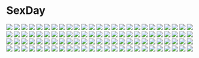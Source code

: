 # SexDay
![](https://konachan.com/image/ab2902be41786dacbe097ece5b908590/Konachan.com%20-%20169000%20paprika.jpg)
![](https://konachan.com/jpeg/6dbc42fc30333b1d139a546411f2dbf8/Konachan.com%20-%20257659%20amane_yuki%20black_hair%20brown_hair%20building%20city%20food%20fruit%20game_cg%20group%20hat%20huke%20male%20short_hair%20staris%20steins%3Bgate%20strawberry%20tears%20tree.jpg)
![](https://konachan.com/jpeg/c6a8f6b460cf88b5457125e8670a17b2/Konachan.com%20-%2077427%20blue_eyes%20erito59%20fujimaki%20glasses%20guitar%20gun%20hat%20hisako%20long_hair%20noda%20ooyama%20ribbons%20shiina%20skirt%20takamatsu%20takeyama%20tie%20tk%20twintails%20weapon%20yusa.jpg)
![](https://konachan.com/image/74718cbd98ce789fbd4f417871aab386/Konachan.com%20-%20179839%202girls%20blood%20chain%20dress%20flowers%20gloves%20hat%20long_hair%20petals%20pink_hair%20pupil_g%20red_eyes%20rose%20short_hair%20skull%20sleeping%20touhou%20vampire%20wings.jpg)
![](https://konachan.com/image/8f7430f8ecf3a1f079d882573b9d2917/Konachan.com%20-%20291423%20animal_ears%20blonde_hair%20breasts%20cleavage%20foxgirl%20long_hair%20original%20red_eyes%20sanbasou%20signed%20tail%20thighhighs.jpg)
![](https://konachan.com/image/74c2cc13b318eee1e1d9f59f6a727350/Konachan.com%20-%20291361%202girls%20azur_lane%20bikini%20blonde_hair%20blue_eyes%20breasts%20cleavage%20clouds%20drink%20long_hair%20pnatsu%20short_hair%20sky%20sunglasses%20swimsuit%20white_hair%20wristwear.jpg)
![](https://konachan.com/image/d109872c1e9a0a1d7df456ff923d2828/Konachan.com%20-%20294596%20bra%20long_hair%20original%20rolua%20see_through%20umbrella%20underwear.jpg)
![](https://konachan.com/jpeg/6bce907b77407f620bd96ba0eeda522f/Konachan.com%20-%20261001%20aqua_eyes%20bikini%20fate_%28series%29%20food%20frankenstein%20fruit%20gomashi_%28goma%29%20gradient%20horns%20navel%20open_shirt%20pink_hair%20short_hair%20swimsuit%20watermelon%20white.jpg)
![](https://konachan.com/jpeg/ef233d9962f8f8b43ef372dee0bec0f5/Konachan.com%20-%20132137%20game_cg%20giga%20hotchkiss%20marui%20sumiyoshi_nana.jpg)
![](https://konachan.com/image/66a13f1bc781d1c7315b91a0898a2b9c/Konachan.com%20-%20299879%20akasaka_aka%20anthropomorphism%20ash_arms%20blush%20combat_vehicle%20drink%20gloves%20gray_hair%20hat%20kv-1_%28ash_arms%29%20long_hair%20military%20red_eyes%20snow%20uniform.jpg)
![](https://konachan.com/jpeg/2201ad3fedb347d152ac74d3eda51cc0/Konachan.com%20-%2059411%20japanese_clothes%20poco.jpg)
![](https://konachan.com/image/c2dafa97cce583ccabf2322b2a6595f1/Konachan.com%20-%20125644%202girls%20banpai_akira%20bow%20fujiwara_no_mokou%20horns%20kamishirasawa_keine%20long_hair%20red_eyes%20tail%20touhou%20white_hair.jpg)
![](https://konachan.com/image/b5eb800987c391da49a84563babfdd74/Konachan.com%20-%20245902%20aqua_eyes%20arms_%28game%29%20ass%20breasts%20dark_skin%20drink%20gray_hair%20jpeg_artifacts%20long_hair%20mask%20skintight%20tagme_%28artist%29%20twintails%20wristwear.jpg)
![](https://konachan.com/image/3db54301e346ef5054b4d49b3a3e7093/Konachan.com%20-%2084670%202girls%20hakurei_reimu%20japanese_clothes%20kirisame_marisa%20kitsune_%28scaz%29%20miko%20ofuda%20sarashi%20touhou%20underwear%20witch.jpg)
![](https://konachan.com/jpeg/c36f07e3ca98e9ee793cfa8dde6bf21e/Konachan.com%20-%20252538%20arifureta_shokugyou_de_sekai_saikyou%20barefoot%20bed%20blonde_hair%20blush%20breasts%20long_hair%20male%20nude%20scar%20sleeping%20takayaki%20yue_%28arifureta%29.jpg)
![](https://konachan.com/jpeg/6b48de5a6282a116e0d77a33c5b28404/Konachan.com%20-%20241528%20aqua_eyes%20bow_%28weapon%29%20breasts%20bubbles%20diana_%28sid_story%29%20dress%20grass%20long_hair%20rain%20sid_story%20sliverbin%20water%20weapon%20wet%20white_hair.jpg)
![](https://konachan.com/image/72783703df531e268a7f0378bcea83fb/Konachan.com%20-%20217747%20clouds%20grass%20landscape%20orange%20scan%20scenic%20signed%20silhouette%20sky%20sunset%20tree%20water.jpg)
![](https://konachan.com/image/78c3a575628eb90faed7f7c9bd368e8e/Konachan.com%20-%2023979%20bow%20brown_hair%20clouds%20fire%20loli%20long_hair%20necklace%20red_eyes%20red_hair%20sakai_yuuji%20shana%20short_hair%20sky%20sunset%20sword%20thighhighs%20watermark%20weapon.jpg)
![](https://konachan.com/jpeg/7824cfd2e27e0fb233eea2c1860ce9d5/Konachan.com%20-%20297802%20animal_ears%20bandaid%20bikini_top%20collar%20flat_chest%20headphones%20loli%20long_hair%20original%20ponytail%20red_eyes%20red_hair%20tail%20utm%20waifu2x%20watermark%20wristwear.jpg)
![](https://konachan.com/image/4e9b58a66be35b2d75edb8f70a8af8ba/Konachan.com%20-%20143001%20breasts%20cleavage%20garter_belt%20horns%20kuromayu%20long_hair%20megurine_luka%20pink_hair%20pointed_ears%20tail%20thighhighs%20vocaloid.jpg)
![](https://konachan.com/jpeg/a2e283121c4077f273a39ffdbe0e879c/Konachan.com%20-%20226478%20aqua_eyes%20dmyo%20food%20hatsune_miku%20ice_cream%20long_hair%20red_hair%20sakura_miku%20scan%20skirt%20thighhighs%20tie%20twintails%20vocaloid%20white%20zettai_ryouiki.jpg)
![](https://konachan.com/jpeg/c7ef2bdc69596e9e62ded03680078faf/Konachan.com%20-%20300791%20blood%20brown_hair%20gloves%20gun%20junpaku_karen%20long_hair%20original%20red_eyes%20skirt%20tie%20twintails%20weapon.jpg)
![](https://konachan.com/jpeg/c474ff0f9cc8212536d988f917f5ed51/Konachan.com%20-%20279044%20candy%20chocolate%20green_eyes%20green_hair%20komoda%20long_hair%20morinaka_kazaki%20necklace%20nijisanji%20school_uniform%20socks.jpg)
![](https://konachan.com/jpeg/0e2e5c69c83c5ddcb87a38f40df40b99/Konachan.com%20-%20179235%20ass%20blue_eyes%20censored%20cygnus%20emilia_purifu_takamine%20game_cg%20long_hair%20magicalic_sky_high%20ponytail%20pussy%20pussy_juice%20red_hair%20thighhighs%20whirlpool.jpg)
![](https://konachan.com/image/e7ba19586924a1852dcd7917ff51ea27/Konachan.com%20-%20164027%20ai_%28pokemon%29%20bikini%20buizel%20kyogre%20latios%20manaphy%20mii_snowdon%20miku_%28pokemon%29%20mint_%28pokemon%29%20pikachu%20pokemoa%20pokemon%20swimsuit%20tagme%20wingull.jpg)
![](https://konachan.com/image/74f8c56d9c88bbb735fb1c94a361689c/Konachan.com%20-%20112020%20alucard%20blazblue%20capcom%20ciel%20d%20dracula%20glasses%20group%20hat%20hellsing%20knife%20maid%20red_eyes%20scar%20shanoa%20slayer%20touhou%20tourette%20vamp%20warcueid%20weapon%20wink.jpg)
![](https://konachan.com/image/3fffc560e1febfe54b12e6cf41ef3437/Konachan.com%20-%20267022%20black_hair%20bow%20headphones%20long_hair%20maeda_mic%20male%20original%20school_uniform%20train%20watermark.jpg)
![](https://konachan.com/image/904253c65480157b515e25098a9893fc/Konachan.com%20-%20167236%20apple%20barefoot%20breasts%20food%20fruit%20long_hair%20nipples%20nude%20panties%20popsicle%20pussy%20red_hair%20to_heart%20to_heart_2%20uncensored%20underwear%20yellow_eyes.jpg)
![](https://konachan.com/image/37414d1a7949bbba12551e99a073b795/Konachan.com%20-%20185905%20crossover%20gloves%20gun%20kaname_madoka%20long_hair%20mechagirl%20mobile_suit_gundam%20pink_hair%20raptor7%20thighhighs%20ultimate_madoka%20weapon%20wings%20yellow_eyes.jpg)
![](https://konachan.com/jpeg/d9ab2c7f98916ba297434a67bb0c5e78/Konachan.com%20-%20276090%20animal_ears%20azur_lane%20breasts%20cleavage%20foxgirl%20long_hair%20ponytail%20red_hair%20see_through%20skirt%20tagme_%28artist%29%20thighhighs%20transparent%20weapon%20yellow_eyes.jpg)
![](https://konachan.com/jpeg/2f5466b01d6aa25b6ee4f27d6fa2c936/Konachan.com%20-%20283862%20blue_eyes%20bow%20brown_hair%20elbow_gloves%20flowers%20garter%20gloves%20ichinose_shiki%20idolmaster%20lolita_fashion%20long_hair%20ozzingo%20rose%20twintails.jpg)
![](https://konachan.com/image/d7efc391d8ad61231347d12145febbbb/Konachan.com%20-%20190515%20ayase_eri%20beach%20bikini%20blue_eyes%20bow%20breasts%20cleavage%20clouds%20navel%20necklace%20ponytail%20red_eyes%20red_hair%20ribbons%20skirt%20swimsuit%20twintails%20umbrella.jpg)
![](https://konachan.com/image/09217b2d75501034024f8dbc94d136e3/Konachan.com%20-%2020795%20edward_elric%20fullmetal_alchemist%20van_hohenheim.jpg)
![](https://konachan.com/image/56e039461074a6f797480bfd324424d5/Konachan.com%20-%20111514%20azmodan%20bow%20chain%20food%20long_hair%20mahou_shoujo_madoka_magica%20pocky%20red_eyes%20red_hair%20sakura_kyouko.jpg)
![](https://konachan.com/image/bb3962d3b46c630bd99139d93b559dd8/Konachan.com%20-%20186818%20anus%20ass%20blue_eyes%20blue_hair%20breasts%20geworin%20gloves%20kuroi_mato%20long_hair%20nipples%20nude%20penis%20pussy_juice%20scar%20sex%20twintails%20uncensored.jpg)
![](https://konachan.com/jpeg/0fe8b74e9be9b59a0e380266dea83be2/Konachan.com%20-%2088461%20green_eyes%20izuna_legend_of_the_unemployed_ninja%20katana%20pink_hair%20sword%20weapon.jpg)
![](https://konachan.com/image/8e37efa8dcd72bee5be9a14b2c52716d/Konachan.com%20-%20156348%20amamine%20blonde_hair%20blue_eyes%20blush%20elbow_gloves%20flowers%20gloves%20ia%20long_hair%20petals%20vocaloid%20wedding_attire.jpg)
![](https://konachan.com/jpeg/eb29742816de7ecf989c2a71144868b6/Konachan.com%20-%205964%20animal%20cat%20close%20rozen_maiden%20tagme_%28character%29.jpg)
![](https://konachan.com/image/9d7b72c838f19d4ee57020711f4c01d6/Konachan.com%20-%20141932%20animal_ears%20blue_eyes%20blue_hair%20cosmic_break%20fang%20illumis_%28cosmic_break%29%20long_hair%20mechagirl%20morizo_cs%20weapon.jpg)
![](https://konachan.com/image/cdafe7d045d64cf9ba135b819f59f57b/Konachan.com%20-%20183354%20steel_chronicle%20tagme.jpg)
![](https://konachan.com/image/1c32e09f95ca4d0d9146c62343f4fcf8/Konachan.com%20-%2068980%20animal%20breasts%20cleavage%20dog%20lupin_iii%20nakaba_reimei%20ninja%20thighhighs%20weapon.jpg)
![](https://konachan.com/image/97253ec5e3a2950ab7f11aac9711d94f/Konachan.com%20-%2084339%20armor%20boots%20brown_hair%20red_eyes%20tagme%20thighhighs%20weapon.jpg)
![](https://konachan.com/image/e2552fa005ee33c35d28b8d59d58f3f3/Konachan.com%20-%20221998%20akemi_homura%20akuma_homura%20black_hair%20breasts%20cleavage%20kaname_madoka%20necklace%20panties%20pink_hair%20purple_eyes%20swd3e2%20thighhighs%20ultimate_madoka%20underwear.jpg)
![](https://konachan.com/jpeg/a29588689688c7cd7e47c7bd43ee1d95/Konachan.com%20-%20221986%20amazuyu_tatsuki%20game_cg%20kamyu%20tagme%20utawarerumono%20utawarerumono_itsuwari_no_kamen.jpg)
![](https://konachan.com/jpeg/18f4d4889e3dd5ae6f35387c5218def7/Konachan.com%20-%20239743%20ass%20original%20panties%20pantyhose%20underwear%20yomu_%28sgt_epper%29.jpg)
![](https://konachan.com/image/4f442afcfa849c052f390e78a0b777e1/Konachan.com%20-%20224059%20bikini_top%20blush%20breasts%20erotibot%20fellatio%20gloves%20group%20handjob%20long_hair%20nipples%20nopan%20penis%20ponytail%20pussy%20red_hair%20scarf%20sex%20shorts%20tears%20watermark.jpg)
![](https://konachan.com/jpeg/ab0c76f2338917af2f6089b5cfcfc183/Konachan.com%20-%20135671%20alictia_bright%20blonde_hair%20blue_eyes%20breasts%20game_cg%20hyouka_no_mau_sora_ni%20japanese_clothes%20miko%20nipples%20rosebleu%20tagme_%28artist%29.jpg)
![](https://konachan.com/jpeg/056814b0133b6e8b0d17ae3997dd971c/Konachan.com%20-%20101401%20aqua_hair%20dress%20hatsune_miku%20long_hair%20space%20twintails%20vocaloid%20yuuki_kira.jpg)
![](https://konachan.com/image/ef69e15169b37f697f695b14891c74f8/Konachan.com%20-%20218208%20btraphen%20hatsune_miku%20long_hair%20twintails%20vocaloid.jpg)
![](https://konachan.com/image/f52851d0acd6cbae7b6a02a81e548748/Konachan.com%20-%20279139%20animal%20blue_hair%20clouds%20feathers%20green_eyes%20green_hair%20hat%20logo%20long_hair%20miko%20red_eyes%20short_hair%20sky%20snake%20sunset%20thighhighs%20touhou%20water.jpg)
![](https://konachan.com/image/89cb7d3e01c7efc4211c2bbd4c17a53c/Konachan.com%20-%20233936%20ass%20black_hair%20blush%20breasts%20bunny_ears%20cum%20inaba_tewi%20kimono%20necklace%20nipples%20pussy%20red_eyes%20short_hair%20socks%20sugiyuu%20touhou%20uncensored%20wet.jpg)
![](https://konachan.com/image/93de9d258794e38702d79c22d94faccf/Konachan.com%20-%2093613%20flowers%20green_eyes%20minamura_halki%20mizuhashi_parsee%20pointed_ears%20touhou%20water%20wet.jpg)
![](https://konachan.com/image/7d52c8bbf47a47656e258229780bba23/Konachan.com%20-%2034576%20brown_eyes%20glasses%20green_hair%20long_hair%20mahou_sensei_negima%20pink%20saotome_haruna%20swimsuit%20undressing.jpg)
![](https://konachan.com/image/a273e535248acf51cd52fe0407a6a333/Konachan.com%20-%2038684%20amaduyu_tatsuki%20breasts%20cleavage%20tagme%20witch.jpg)
![](https://konachan.com/jpeg/d8a2a3901eee570459cf180ceb4be577/Konachan.com%20-%20177333%20breasts%20dandelion%20game_cg%20iwakura_kanata%20matsuno_canel%20navel%20nipples%20nopan%20pussy%20spread_pussy%20uncensored.jpg)
![](https://konachan.com/image/fcc17e697d0248ff9e3b5293c1dac2d8/Konachan.com%20-%20120527%20gia%20gun%20mecha%20original%20tail%20weapon%20white.jpg)
![](https://konachan.com/image/803208ca48f9dc6b6c690ee5ee2d1046/Konachan.com%20-%20204657%20aliasing%20blonde_hair%20blue_eyes%20clouds%20dress%20flowers%20long_hair%20original%20ponytail%20scenic%20sky%20summer%20summer_dress%20teichi%20water.jpg)
![](https://konachan.com/image/b616427b5f6d54549b4f3a6fab96443b/Konachan.com%20-%20144640%202girls%20angel_beats%21%20animal%20aqua_hair%20bird%20clouds%20feng_ze%20gun%20knife%20long_hair%20nakamura_yuri%20purple_hair%20ribbons%20skirt%20sky%20tree%20weapon%20yellow_eyes.jpg)
![](https://konachan.com/jpeg/b9937271d43301311da8cb1adaa90b28/Konachan.com%20-%2042593%20hiiragi_kagami%20lucky_star%20school_uniform.jpg)
![](https://konachan.com/jpeg/f648f5043b77ea352dcb5bd68509eb24/Konachan.com%20-%20183286%20aqua_eyes%20aqua_hair%20ass%20bow%20cameltoe%20eushully%20game_cg%20ikusa_megami%20panties%20saria%20striped_panties%20tagme%20tagme_%28artist%29%20underwear.jpg)
![](https://konachan.com/jpeg/8a43d487c18b50fd646a149ccc4f80ff/Konachan.com%20-%20122846%20akizuki_tsukasa%20aqua%20game_cg%20night%20nonomiya_chisa%20sorahane.jpg)
![](https://konachan.com/image/575f24391f965fddd8653f6608ba9fab/Konachan.com%20-%2016173%20animal%20aruruw%20blue_eyes%20blue_hair%20blush%20bunny%20dii%20gloves%20group%20hakuoro%20kamyu%20mask%20mutsumi%20panties%20scarf%20sleeping%20underwear%20urutori%20wings%20yuzuha.jpg)
![](https://konachan.com/jpeg/ddada2a361dfa078d6d275be89a8d519/Konachan.com%20-%20283448%20animal_ears%20anthropomorphism%20ass%20atago_%28azur_lane%29%20azur_lane%20breasts%20damao_yu%20foxgirl%20long_hair%20nipples%20nude%20third-party_edit%20white%20yellow_eyes.jpg)
![](https://konachan.com/image/21642c8f1e93d8f79a847be397b689c9/Konachan.com%20-%20209772%20armor%20arnice_%28yoru_no_nai_kuni%29%20bicolored_eyes%20breasts%20cleavage%20long_hair%20swd3e2%20twintails%20watermark%20weapon%20white_hair%20yoru_no_nai_kuni.jpg)
![](https://konachan.com/jpeg/76e52ba9c1dca144ccf13a14e93bdd12/Konachan.com%20-%2088237%20long_hair%20original%20purple_eyes%20school_uniform%20white.jpg)
![](https://konachan.com/image/00a1a217e81cd9a508d2129ba5a06f30/Konachan.com%20-%2023728%20cierra%20halloween%20riviera%20witch.jpg)
![](https://konachan.com/image/54e03c9b3e79b634251b14af6a5275e0/Konachan.com%20-%2068906%20hatsune_miku%20twintails%20vocaloid.jpg)
![](https://konachan.com/image/47e7f2e9e1b5507c4e7b0f105588eb73/Konachan.com%20-%2038121%20alicia_infans%20magus_tale%20scan%20seera_finis_victoria%20tenmaso%20whirlpool.jpg)
![](https://konachan.com/image/c4bebd7936cad11714b79f921925e1c2/Konachan.com%20-%20226408%20emilia_%28re%3Azero%29%20purple_eyes%20raijuu_%28bakanara%29%20re%3Azero_kara_hajimeru_isekai_seikatsu.jpg)
![](https://konachan.com/jpeg/4ef4c42ca1aaa3d81a3c46be86c186b0/Konachan.com%20-%20277628%20breast_hold%20breasts%20brown_hair%20calendar%20glasses%20gloves%20kozue_akari%20long_hair%20nipples%20nude%20orange_eyes%20original%20scarf%20snow%20waifu2x%20winter.jpg)
![](https://konachan.com/jpeg/2851481791d866c1cb5317eff842202b/Konachan.com%20-%20258991%20bodysuit%20breasts%20elbow_gloves%20fate_grand_order%20fate_%28series%29%20gloves%20long_hair%20nidy-2d-%20purple_eyes%20purple_hair%20skintight%20sword%20third-party_edit%20weapon.jpg)
![](https://konachan.com/image/3df2d0ce0398c870eb9348f6bc3a0959/Konachan.com%20-%20218133%20aliasing%20megurine_luka%20soroa%20vocaloid.jpg)
![](https://konachan.com/jpeg/67a981c25d2b41df0109f032794046c3/Konachan.com%20-%20278467%206u_%28eternal_land%29%20anthropomorphism%20azur_lane%20blush%20breasts%20long_hair%20navel%20nipples%20see_through%20takao_%28azur_lane%29%20third-party_edit%20white%20yellow_eyes.jpg)
![](https://konachan.com/jpeg/21b8199f494c3117d3fdc991c48b5d70/Konachan.com%20-%20253848%20anthropomorphism%20aqua_eyes%20ball%20barefoot%20bikini%20blush%20chiyingzai%20green_hair%20kantai_collection%20long_hair%20ponytail%20scan%20swimsuit%20yamakaze_%28kancolle%29.jpg)
![](https://konachan.com/image/1e2b2a0cb56078c7356eab1f4446c3cd/Konachan.com%20-%2018342%20himura_kenshin%20japanese_clothes%20male%20rurouni_kenshin%20scar%20yukishiro_tomoe.jpg)
![](https://konachan.com/jpeg/acc8e50740aed143a2b4157374b0d9d6/Konachan.com%20-%2018496%20food%20hibiki_ryouga%20kazami_mizuho%20onegai_teacher%20pocky%20ranma%C2%BD.jpg)
![](https://konachan.com/image/9853f465a558f6ba3492c3fed9622c9c/Konachan.com%20-%2041671%20glasses%20narukami_yuu%20persona%20persona_4%20seta_souji%20watermark%20yellow.jpg)
![](https://konachan.com/image/39ecde1334aa67da1f2dd1295889bb64/Konachan.com%20-%209026%20aoi_umi_no_tristia.jpg)
![](https://konachan.com/jpeg/5dc86f465ac9c06ec6f436de21107141/Konachan.com%20-%2048056%20animal_ears%20bekkankou%20fortune_arterial%20kuze_kiriha%20pantyhose%20purple_eyes%20school_uniform.jpg)
![](https://konachan.com/image/b3526e2fa60b4e8b70130714e115bf1f/Konachan.com%20-%20276268%20cherry_blossoms%20flowers%20hanasei%20male%20original.jpg)
![](https://konachan.com/jpeg/a48df9577a573e4fcd0bcc1a3c5e60ab/Konachan.com%20-%20219300%202girls%20autumn%20blush%20book%20bow%20brown_eyes%20brown_hair%20leaves%20loli%20long_hair%20original%20pantyhose%20paper%20ribbons%20scarf%20school_uniform%20short_hair.jpg)
![](https://konachan.com/jpeg/a75c97d63184491472cda55b8d35f587/Konachan.com%20-%20267819%201055%20hatsune_miku%20vocaloid.jpg)
![](https://konachan.com/image/e309677e86e82a19d5ba99595a1a66b0/Konachan.com%20-%20187508%20all_male%20black_hair%20glasses%20male%20original%20rain%20scenic%20short_hair%20stars%20water%20watermark%20wenqing_yan_%28yuumei_art%29.jpg)
![](https://konachan.com/jpeg/080cd2f93fc0965312fba03c15b79075/Konachan.com%20-%20250564%20ball%20bikini%20black_hair%20blush%20breasts%20brown_eyes%20brown_hair%20cropped%20original%20pool%20scan%20short_hair%20suimya%20swimsuit%20tears%20water.jpg)
![](https://konachan.com/image/bcea43b0b242312f62592ae34057eeb5/Konachan.com%20-%20146201%20ass%20breasts%20cleavage%20nopan%20pussy%20rokujiru%20tagme%20uncensored.jpg)
![](https://konachan.com/jpeg/a795b83b4c211a535acbbb39362f8c30/Konachan.com%20-%20294705%20blush%20bow%20breasts%20choker%20cleavage%20dress%20gloves%20hat%20long_hair%20pekopokox%20purple_hair%20red_eyes%20ribbons%20skirt_lift%20thighhighs%20touhou%20waifu2x%20watermark.jpg)
![](https://konachan.com/image/97c9a15e40da962075475732ca703260/Konachan.com%20-%20164868%20barefoot%20beach%20bikini%20blush%20breasts%20brown_hair%20cleavage%20long_hair%20migumigu%20navel%20original%20purple_eyes%20swimsuit%20wink.jpg)
![](https://konachan.com/image/4647383c744e125c752415d425b2a308/Konachan.com%20-%20130515%20ass%20blush%20breasts%20brown_hair%20bunny_ears%20bunnygirl%20cleavage%20collar%20food%20fruit%20long_hair%20original%20purple_eyes%20strawberry%20syroh%20tail%20thighhighs%20twintails.jpg)
![](https://konachan.com/image/e7f4ecc3992e2e4c69b0a64f40b6522d/Konachan.com%20-%2069342%20black_hair%20brown_eyes%20brown_hair%20haruue_eri%20headdress%20kiyama_harumi%20long_hair%20necklace%20pink_eyes%20scan%20short_hair%20skirt%20uiharu_kazari%20yellow_eyes.jpg)
![](https://konachan.com/jpeg/d2f26dd2cde5fbb26580e85c50c5878f/Konachan.com%20-%20307318%20kasumigaoka_utaha%20katou_megumi%20long_hair%20panties%20saenai_heroine_no_sodatekata%20sawamura_spencer_eriri%20short_hair%20stockings%20underwear%20watermark%20zasshu.jpg)
![](https://konachan.com/image/a930c8a42a7f4d5ef4e7d520c91d6b53/Konachan.com%20-%20252096%20armor%20black_hair%20boots%20brown_eyes%20eyepatch%20gloves%20group%20gun%20headphones%20hoodie%20infukun%20logo%20long_hair%20skirt%20snow%20sunglasses%20weapon%20white_hair.jpg)
![](https://konachan.com/image/d15e6a7d86939baae131ce08d0c36a3a/Konachan.com%20-%20275679%20animal%20bell%20blonde_hair%20blush%20cat%20fantasy_earth_zero%20gloves%20hat%20ryouku%20scarf%20short_hair%20snow%20staff%20witch%20witch_hat%20yellow_eyes.jpg)
![](https://konachan.com/image/c2cf912598d0627520d67fcffc8f02cb/Konachan.com%20-%2011102%20asagiri_kazusa%20jissouji_fuyuha%20maid%20moekan%20moekko_company%20suzuki.jpg)
![](https://konachan.com/jpeg/66f1bdf61120812b00853cc9480a644e/Konachan.com%20-%20192297%20aqua_hair%20blue_eyes%20hatsune_miku%20long_hair%20tang_elen%20tears%20twintails%20vocaloid.jpg)
![](https://konachan.com/jpeg/c365723486a7e6041b22b2cbe8ce7f96/Konachan.com%20-%20253971%20breasts%20brown_eyes%20brown_hair%20girls_und_panzer%20gradient%20n.g.%20nipples%20nishizumi_miho%20school_uniform%20shirt_lift%20short_hair%20third-party_edit.jpg)
![](https://konachan.com/jpeg/db5b7a58affa1481a943986a9f713a57/Konachan.com%20-%20292673%20bikini%20game_cg%20like_x_love_%7Etotsukawa_hikaru%7E%20shouji_nigou%20swimsuit%20totsukawa_hikaru.jpg)
![](https://konachan.com/image/d6cebd11ea7b256065cd0183ce3f5178/Konachan.com%20-%20296067%20ass%20bababababan%20bikini%20blonde_hair%20blue_eyes%20blush%20breasts%20cameltoe%20long_hair%20nipples%20original%20swimsuit.jpg)
![](https://konachan.com/image/b908f34a11fc483e79eca20e753eb24b/Konachan.com%20-%20103972%20breasts%20duelist_x_engage%20game_cg%20nipples%20nude%20onsen%20tagme.jpg)
![](https://konachan.com/image/1b616feb81ad1956abb47f6fdd97831f/Konachan.com%20-%20215348%20apple228%20blush%20brown_hair%20ciel_nosurge%20flowers%20ionasal%20long_hair%20necklace%20wristwear.jpg)
![](https://konachan.com/image/582906af5846b100a013c0641ea55bd2/Konachan.com%20-%20133679%20blonde_hair%20blue_eyes%20book%20dark%20dress%20eyepatch%20original%20seafh%20short_hair%20teddy_bear.jpg)
